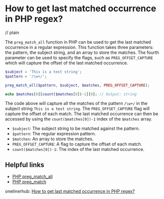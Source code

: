# How to get last matched occurrence in PHP regex?
// plain

The `preg_match_all` function in PHP can be used to get the last matched occurrence in a regular expression. This function takes three parameters: the pattern, the subject string, and an array to store the matches. The fourth parameter can be used to specify the flags, such as `PREG_OFFSET_CAPTURE` which will capture the offset of the last matched occurrence.

```php
$subject = 'This is a test string';
$pattern = '/\w+/';

preg_match_all($pattern, $subject, $matches, PREG_OFFSET_CAPTURE);

echo $matches[0][count($matches[0])-1][0]; // Output: string
```

The code above will capture all the matches of the pattern `/\w+/` in the subject string `This is a test string`. The `PREG_OFFSET_CAPTURE` flag will capture the offset of each match. The last matched occurrence can then be accessed by using the `count($matches[0])-1` index of the `$matches` array.

- `$subject`: The subject string to be matched against the pattern.
- `$pattern`: The regular expression pattern.
- `$matches`: An array to store the matches.
- `PREG_OFFSET_CAPTURE`: A flag to capture the offset of each match.
- `count($matches[0])-1`: The index of the last matched occurrence.

## Helpful links
- [PHP preg_match_all](https://www.php.net/manual/en/function.preg-match-all.php)
- [PHP preg_match](https://www.php.net/manual/en/function.preg-match.php)

onelinerhub: [How to get last matched occurrence in PHP regex?](https://onelinerhub.com/php-regex/how-to-get-last-matched-occurrence-in-php-regex)